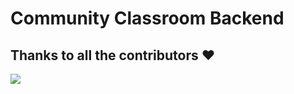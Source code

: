 # Community Classroom  Backend

## Thanks to all the contributors ❤️
<a href = "https://github.com/commclassroom/commclassroomBackend/graphs/contributors">
  <img src = "https://contrib.rocks/image?repo=commclassroom/commclassroomBackend"/>
</a>
